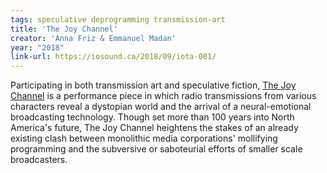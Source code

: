 ```yaml
---
tags: speculative deprogramming transmission-art
title: 'The Joy Channel'
creator: 'Anna Friz & Emmanuel Madan'
year: "2018"
link-url: https://iosound.ca/2018/09/iota-001/
---
```


Participating in both transmission art and speculative fiction, [The Joy Channel](https://iosound.ca/2018/09/iota-001/) is a performance piece in which radio transmissions from various characters reveal a dystopian world and the arrival of a neural-emotional broadcasting technology. Though set more than 100 years into North America's future, The Joy Channel heightens the stakes of an already existing clash between monolithic media corporations' mollifying programming and the subversive or saboteurial efforts of smaller scale broadcasters.
